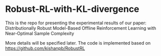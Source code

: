# Robust-RL-with-KL-divergence
This is the repo for presenting the experimental results of our paper: Distributionally Robust  Model-Based Offline Reinforcement Learning with Near-Optimal Sample Complexity

More details will be specified later.
The code is implemented based on https://github.com/kishanpb/RobustRL
